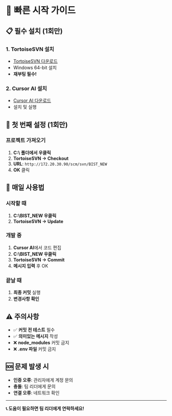 # 🚀 빠른 시작 가이드

## 📋 필수 설치 (1회만)

### 1. TortoiseSVN 설치

- [TortoiseSVN 다운로드](https://tortoisesvn.net/downloads.html)
- Windows 64-bit 설치
- **재부팅 필수!**

### 2. Cursor AI 설치

- [Cursor AI 다운로드](https://cursor.sh/)
- 설치 및 실행

## 🎯 첫 번째 설정 (1회만)

### 프로젝트 가져오기

1. **C:\ 폴더에서 우클릭**
2. **TortoiseSVN → Checkout**
3. **URL**: `http://172.20.30.90/scm/svn/BIST_NEW`
4. **OK** 클릭

## 📝 매일 사용법

### 시작할 때

1. **C:\BIST_NEW 우클릭**
2. **TortoiseSVN → Update**

### 개발 중

1. **Cursor AI**에서 코드 편집
2. **C:\BIST_NEW 우클릭**
3. **TortoiseSVN → Commit**
4. **메시지 입력** 후 OK

### 끝날 때

1. **최종 커밋** 실행
2. **변경사항 확인**

## ⚠️ 주의사항

- ✅ **커밋 전 테스트** 필수
- ✅ **의미있는 메시지** 작성
- ❌ **node_modules** 커밋 금지
- ❌ **.env 파일** 커밋 금지

## 🆘 문제 발생 시

- **인증 오류**: 관리자에게 계정 문의
- **충돌**: 팀 리더에게 문의
- **연결 오류**: 네트워크 확인

---

**📞 도움이 필요하면 팀 리더에게 연락하세요!**
